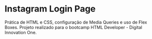 # Instagram Login Page
 Prática de HTML e CSS, configuração de Media Queries e uso de Flex Boxes.
 Projeto realizado para o bootcamp HTML Developer - Digital Innovation One.
